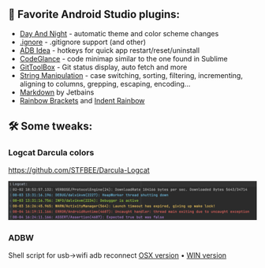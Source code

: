 ## 🧰 Favorite Android Studio plugins:
- [Day And Night](https://plugins.jetbrains.com/plugin/12006-day-and-night) - automatic theme and color scheme changes
- [.ignore](https://plugins.jetbrains.com/plugin/7495--ignore) - .gitignore support (and other)
- [ADB Idea](https://plugins.jetbrains.com/plugin/7380-adb-idea) - hotkeys for quick app restart/reset/uninstall
- [CodeGlance](https://plugins.jetbrains.com/plugin/7275-codeglance) - code minimap similar to the one found in Sublime
- [GitToolBox](https://plugins.jetbrains.com/plugin/7499-gittoolbox) - Git status display, auto fetch and more
- [String Manipulation](https://plugins.jetbrains.com/plugin/2162-string-manipulation) - case switching, sorting, filtering, incrementing, aligning to columns, grepping, escaping, encoding...
- [Markdown](https://plugins.jetbrains.com/plugin/7793-markdown) by Jetbains
- [Rainbow Brackets](https://plugins.jetbrains.com/plugin/10080-rainbow-brackets) and [Indent Rainbow
](https://plugins.jetbrains.com/plugin/13308-indent-rainbow)


## 🛠️ Some tweaks:
### Logcat Darcula colors
https://github.com/STFBEE/Darcula-Logcat

![Example](https://raw.githubusercontent.com/STFBEE/Darcula-Logcat/master/example.png)

### ADBW
Shell script for usb→wifi adb reconnect
[OSX version](https://gist.github.com/STFBEE/8e6d0da213c2c37d54f86938fc4c52ee) • [WIN version](https://gist.github.com/STFBEE/0b3cbae0b0bfdd2c518a6d6dd1d6008e)

